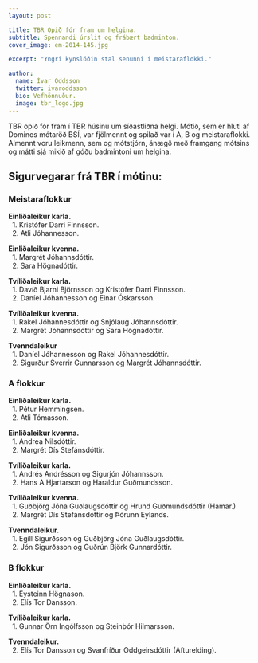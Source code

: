 ```yaml
---
layout: post

title: TBR Opið fór fram um helgina.
subtitle: Spennandi úrslit og frábært badminton.
cover_image: em-2014-145.jpg

excerpt: "Yngri kynslóðin stal senunni í meistaraflokki."

author:
  name: Ívar Oddsson
  twitter: ivaroddsson
  bio: Vefhönnuður.
  image: tbr_logo.jpg
---
```

TBR opið fór fram í TBR húsinu um síðastliðna helgi. Mótið, sem er hluti af Dominos mótaröð BSÍ, var fjölmennt og spilað var í A, B og meistaraflokki. Almennt voru leikmenn, sem og mótstjórn, ánægð með framgang mótsins og mátti sjá mikið af góðu badmintoni um helgina.

## <i class="fa fa-trophy"></i> Sigurvegarar frá TBR í mótinu:

### Meistaraflokkur   
**Einliðaleikur karla.**  
&nbsp;&nbsp;1. Kristófer Darri Finnsson.  
&nbsp;&nbsp;2. Atli Jóhannesson.

**Einliðaleikur kvenna.**  
&nbsp;&nbsp;1. Margrét Jóhannsdóttir.  
&nbsp;&nbsp;2. Sara Högnadóttir.

**Tvíliðaleikur karla.**  
&nbsp;&nbsp;1. Davíð Bjarni Björnsson og Kristófer Darri Finnsson.  
&nbsp;&nbsp;2. Daníel Jóhannesson og Einar Óskarsson.

**Tvíliðaleikur kvenna.**  
&nbsp;&nbsp;1. Rakel Jóhannesdóttir og Snjólaug Jóhannsdóttir.    
&nbsp;&nbsp;2. Margrét Jóhannsdóttir og Sara Högnadóttir.

**Tvenndaleikur**  
&nbsp;&nbsp;1. Daníel Jóhannesson og Rakel Jóhannesdóttir.  
&nbsp;&nbsp;2. Sigurður Sverrir Gunnarsson og Margrét Jóhannsdóttir.

### A flokkur
**Einliðaleikur karla.**  
&nbsp;&nbsp;1. Pétur Hemmingsen.  
&nbsp;&nbsp;2. Atli Tómasson.

**Einliðaleikur kvenna.**  
&nbsp;&nbsp;1. Andrea Nilsdóttir.  
&nbsp;&nbsp;2. Margrét Dís Stefánsdóttir.

**Tvíliðaleikur karla.**  
&nbsp;&nbsp;1. Andrés Andrésson og Sigurjón Jóhannsson.  
&nbsp;&nbsp;2. Hans A Hjartarson og Haraldur Guðmundsson.

**Tvíliðaleikur kvenna.**  
&nbsp;&nbsp;1. Guðbjörg Jóna Guðlaugsdóttir og Hrund Guðmundsdóttir (Hamar.)  
&nbsp;&nbsp;2. Margrét Dís Stefánsdóttir og Þórunn Eylands.

**Tvenndaleikur.**  
&nbsp;&nbsp;1. Egill Sigurðsson og Guðbjörg Jóna Guðlaugsdóttir.  
&nbsp;&nbsp;2. Jón Sigurðsson og Guðrún Björk Gunnardóttir.

### B flokkur
**Einliðaleikur karla.**  
&nbsp;&nbsp;1. Eysteinn Högnason.  
&nbsp;&nbsp;2. Elís Tor Dansson.

**Tvíliðaleikur karla.**  
&nbsp;&nbsp;1. Gunnar Örn Ingólfsson og Steinþór Hilmarsson.  

**Tvenndaleikur.**  
&nbsp;&nbsp;2. Elís Tor Dansson og Svanfríður Oddgeirsdóttir (Afturelding).  
